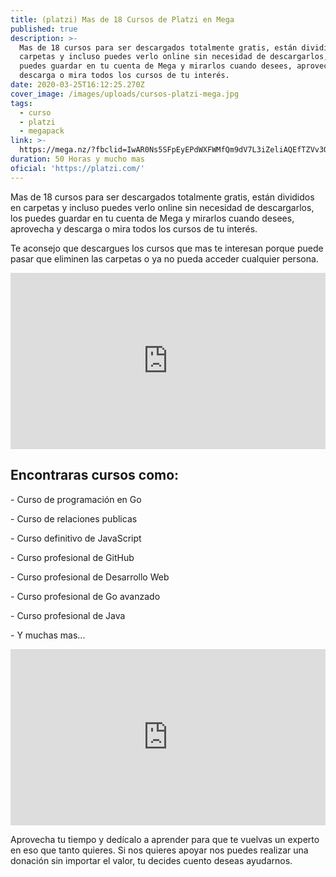 ```yaml
---
title: (platzi) Mas de 18 Cursos de Platzi en Mega
published: true
description: >-
  Mas de 18 cursos para ser descargados totalmente gratis, están divididos en
  carpetas y incluso puedes verlo online sin necesidad de descargarlos, los
  puedes guardar en tu cuenta de Mega y mirarlos cuando desees, aprovecha y
  descarga o mira todos los cursos de tu interés.
date: 2020-03-25T16:12:25.270Z
cover_image: /images/uploads/cursos-platzi-mega.jpg
tags:
  - curso
  - platzi
  - megapack
link: >-
  https://mega.nz/?fbclid=IwAR0Ns5SFpEyEPdWXFWMfQm9dV7L3iZeliAQEfTZVv3Qfd9LFRGF9PGZE9fY#F!LY00zIDD!ILlU1-i-JC_9BNzJ6oFxmg
duration: 50 Horas y mucho mas
oficial: 'https://platzi.com/'
---
```

Mas de 18 cursos para ser descargados totalmente gratis, están divididos en carpetas y incluso puedes verlo online sin necesidad de descargarlos, los puedes guardar en tu cuenta de Mega y mirarlos cuando desees, aprovecha y descarga o mira todos los cursos de tu interés.

Te aconsejo que descargues los cursos que mas te interesan porque puede pasar que eliminen las carpetas o ya no pueda acceder cualquier persona.

<div style="width:100%;height:0;padding-bottom:56%;position:relative;"><iframe src="https://giphy.com/embed/3osxYamKD88c6pXdfO" width="100%" height="100%" style="position:absolute" frameBorder="0" class="giphy-embed" allowFullScreen></iframe></div>

## Encontraras cursos como:

\- Curso de programación en Go

\- Curso de relaciones publicas

\- Curso definitivo de JavaScript

\- Curso profesional de GitHub

\- Curso profesional de Desarrollo Web

\- Curso profesional de Go avanzado

\- Curso profesional de Java

\- Y muchas mas...

<div style="width:100%;height:0;padding-bottom:56%;position:relative;"><iframe src="https://giphy.com/embed/3o6EhWeei7wsp2jc1G" width="100%" height="100%" style="position:absolute" frameBorder="0" class="giphy-embed" allowFullScreen></iframe></div>

Aprovecha tu tiempo y dedícalo a aprender para que te vuelvas un experto en eso que tanto quieres. Si nos quieres apoyar nos puedes realizar una donación sin importar el valor, tu decides cuento deseas ayudarnos.